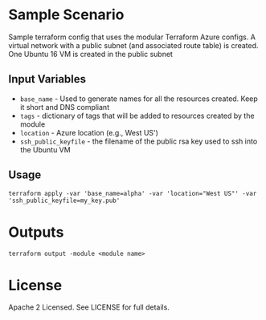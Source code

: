 Sample Scenario
===========

Sample terraform config that uses the modular Terraform Azure configs. A virtual network with a public  subnet (and associated route table) is created. One Ubuntu 16 VM is created in the public subnet


Input Variables
----------------------

- `base_name` - Used to generate names for all the resources created. Keep it short and DNS compliant
- `tags` - dictionary of tags that will be added to resources created by the module
- `location` - Azure location (e.g., West US')
- `ssh_public_keyfile` - the filename of the public rsa key used to ssh into the Ubuntu VM


Usage
-----

```
terraform apply -var 'base_name=alpha' -var 'location="West US"' -var 'ssh_public_keyfile=my_key.pub'
```

Outputs
=======

```
terraform output -module <module name>
```

License
=======

Apache 2 Licensed. See LICENSE for full details.
